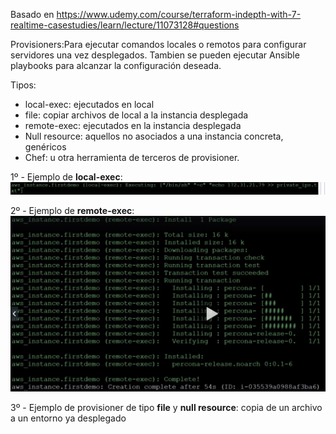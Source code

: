 Basado en https://www.udemy.com/course/terraform-indepth-with-7-realtime-casestudies/learn/lecture/11073128#questions

Provisioners:Para ejecutar comandos locales o remotos para configurar servidores una vez desplegados. Tambien se pueden ejecutar Ansible playbooks para alcanzar la configuración deseada.

Tipos:
- local-exec: ejecutados en local
- file: copiar archivos de local a la instancia desplegada
- remote-exec: ejecutados en la instancia desplegada
- Null resource: aquellos no asociados a una instancia concreta, genéricos
- Chef: u otra herramienta de terceros de provisioner.

1º - Ejemplo de <b>local-exec</b>:<br>
<img src="ejemplo_local-exec.JPG" width="600">

2º - Ejemplo de <b>remote-exec</b>:<br>
<img src="ejemplo_remote-exec.JPG" width="600">

3º - Ejemplo de provisioner de tipo <b>file</b> y <b>null resource</b>: copia de un archivo a un entorno ya desplegado
